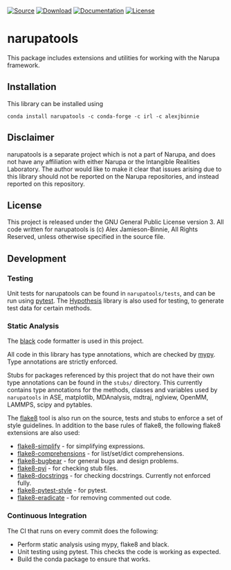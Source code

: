 [![Source](https://img.shields.io/badge/Source-GitHub-181717?style=flat-square&logo=github)](https://github.com/alexjbinnie/narupatools) [![Download](https://img.shields.io/badge/Download-Anaconda-44A833?style=flat-square&logo=anaconda)](https://anaconda.org/alexjbinnie/narupatools) [![Documentation](https://img.shields.io/badge/Documentation-Read_the_Docs-8CA1AF?style=flat-square&logo=read-the-docs)](https://narupatools.readthedocs.io/en/latest/) [![License](https://img.shields.io/badge/License-GNU_General_Public_License_V3-orange?style=flat-square)](https://www.gnu.org/licenses/gpl-3.0.en.html)

# narupatools

This package includes extensions and utilities for working with the Narupa framework.

## Installation

This library can be installed using

```conda install narupatools -c conda-forge -c irl -c alexjbinnie```

## Disclaimer

narupatools is a separate project which is not a part of Narupa, and does not have any affiliation with either Narupa or
the Intangible Realities Laboratory. The author would like to make it clear that issues arising due to this library
should not be reported on the Narupa repositories, and instead reported on this repository.

## License

This project is released under the GNU General Public License version 3. All code written for narupatools is (c)
Alex Jamieson-Binnie, All Rights Reserved, unless otherwise specified in the source file.

## Development

### Testing

Unit tests for narupatools can be found in `narupatools/tests`, and can be run
using [pytest](https://docs.pytest.org/en/stable/). The [Hypothesis](https://hypothesis.readthedocs.io/en/latest/)
library is also used for testing, to generate test data for certain methods.

### Static Analysis

The [black](https://github.com/psf/black) code formatter is used in this project.

All code in this library has type annotations, which are checked by [mypy](https://github.com/python/mypy). Type
annotations are strictly enforced.

Stubs for packages referenced by this project that do not have their own type annotations can be found in the `stubs/`
directory. This currently contains type annotations for the methods, classes and variables used by `narupatools` in ASE,
matplotlib, MDAnalysis, mdtraj, nglview, OpenMM, LAMMPS, scipy and pytables.

The [flake8](https://flake8.pycqa.org/en/latest/) tool is also run on the source, tests and stubs to enforce a set of
style guidelines. In addition to the base rules of flake8, the following flake8 extensions are also used:

- [flake8-simplify](https://github.com/MartinThoma/flake8-simplify) - for simplifying expressions.
- [flake8-comprehensions](https://github.com/adamchainz/flake8-comprehensions) - for list/set/dict comprehensions.
- [flake8-bugbear](https://github.com/PyCQA/flake8-bugbear) - for general bugs and design problems.
- [flake8-pyi](https://github.com/ambv/flake8-pyi) - for checking stub files.
- [flake8-docstrings](https://gitlab.com/pycqa/flake8-docstrings) - for checking docstrings. Currently not enforced
  fully.
- [flake8-pytest-style](https://github.com/m-burst/flake8-pytest-style) - for pytest.
- [flake8-eradicate](https://github.com/wemake-services/flake8-eradicate) - for removing commented out code.

### Continuous Integration

The CI that runs on every commit does the following:

- Perform static analysis using mypy, flake8 and black.
- Unit testing using pytest. This checks the code is working as expected.
- Build the conda package to ensure that works.
